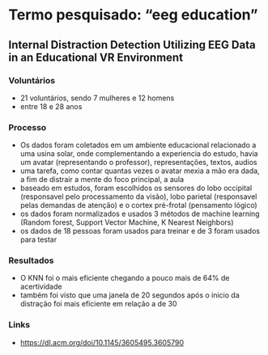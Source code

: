 # Termo pesquisado: “eeg education”
## Internal Distraction Detection Utilizing EEG Data in an Educational VR Environment

### Voluntários
- 21 voluntários, sendo 7 mulheres e 12 homens
- entre 18 e 28 anos

### Processo
- Os dados foram coletados em um ambiente educacional relacionado a uma usina solar, onde complementando a experiencia do estudo, havia um avatar (representando o professor), representações, textos, audios
- uma tarefa, como contar quantas vezes o avatar mexia a mão era dada, a fim de distrair a mente do foco principal, a aula
- baseado em estudos, foram escolhidos os sensores  do lobo occipital (responsavel pelo processamento da visão), lobo parietal (responsavel pelas demandas de atenção) e o cortex pré-frotal (pensamento lógico)
- os dados foram normalizados e usados 3 métodos de machine learning (Random forest, Support Vector Machine, K Nearest Neighbors)
- os dados de 18 pessoas foram usados para treinar e de 3 foram usados para testar

### Resultados
- O KNN foi o mais eficiente chegando a pouco mais de 64% de acertividade
- também foi visto que uma janela de 20 segundos após o inicio da distração foi mais eficiente em relação a de 30

### Links
- https://dl.acm.org/doi/10.1145/3605495.3605790

